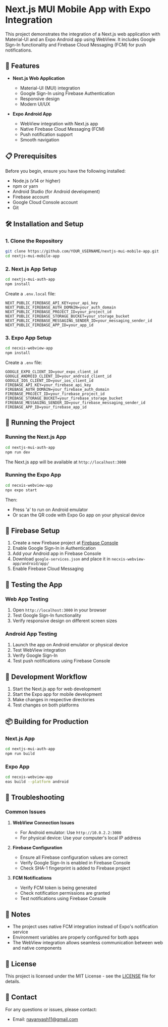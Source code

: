 # Next.js MUI Mobile App with Expo Integration

This project demonstrates the integration of a Next.js web application with Material-UI and an Expo Android app using WebView. It includes Google Sign-In functionality and Firebase Cloud Messaging (FCM) for push notifications.

## 🚀 Features

- **Next.js Web Application**
  - Material-UI (MUI) integration
  - Google Sign-In using Firebase Authentication
  - Responsive design
  - Modern UI/UX

- **Expo Android App**
  - WebView integration with Next.js app
  - Native Firebase Cloud Messaging (FCM)
  - Push notification support
  - Smooth navigation

## 📋 Prerequisites

Before you begin, ensure you have the following installed:
- Node.js (v14 or higher)
- npm or yarn
- Android Studio (for Android development)
- Firebase account
- Google Cloud Console account
- Git

## 🛠️ Installation and Setup

### 1. Clone the Repository
```bash
git clone https://github.com/YOUR_USERNAME/nextjs-mui-mobile-app.git
cd nextjs-mui-mobile-app
```

### 2. Next.js App Setup
```bash
cd nextjs-mui-auth-app
npm install
```

Create a `.env.local` file:
```env
NEXT_PUBLIC_FIREBASE_API_KEY=your_api_key
NEXT_PUBLIC_FIREBASE_AUTH_DOMAIN=your_auth_domain
NEXT_PUBLIC_FIREBASE_PROJECT_ID=your_project_id
NEXT_PUBLIC_FIREBASE_STORAGE_BUCKET=your_storage_bucket
NEXT_PUBLIC_FIREBASE_MESSAGING_SENDER_ID=your_messaging_sender_id
NEXT_PUBLIC_FIREBASE_APP_ID=your_app_id
```

### 3. Expo App Setup
```bash
cd necxis-webview-app
npm install
```

Create a `.env` file:
```env
GOOGLE_EXPO_CLIENT_ID=your_expo_client_id
GOOGLE_ANDROID_CLIENT_ID=your_android_client_id
GOOGLE_IOS_CLIENT_ID=your_ios_client_id
FIREBASE_API_KEY=your_firebase_api_key
FIREBASE_AUTH_DOMAIN=your_firebase_auth_domain
FIREBASE_PROJECT_ID=your_firebase_project_id
FIREBASE_STORAGE_BUCKET=your_firebase_storage_bucket
FIREBASE_MESSAGING_SENDER_ID=your_firebase_messaging_sender_id
FIREBASE_APP_ID=your_firebase_app_id
```

## 🚀 Running the Project

### Running the Next.js App
```bash
cd nextjs-mui-auth-app
npm run dev
```
The Next.js app will be available at `http://localhost:3000`

### Running the Expo App
```bash
cd necxis-webview-app
npx expo start
```
Then:
- Press 'a' to run on Android emulator
- Or scan the QR code with Expo Go app on your physical device

## 🔧 Firebase Setup

1. Create a new Firebase project at [Firebase Console](https://console.firebase.google.com/)
2. Enable Google Sign-In in Authentication
3. Add your Android app in Firebase Console
4. Download `google-services.json` and place it in `necxis-webview-app/android/app/`
5. Enable Firebase Cloud Messaging

## 📱 Testing the App

### Web App Testing
1. Open `http://localhost:3000` in your browser
2. Test Google Sign-In functionality
3. Verify responsive design on different screen sizes

### Android App Testing
1. Launch the app on Android emulator or physical device
2. Test WebView integration
3. Verify Google Sign-In
4. Test push notifications using Firebase Console

## 🔄 Development Workflow

1. Start the Next.js app for web development
2. Start the Expo app for mobile development
3. Make changes in respective directories
4. Test changes on both platforms

## 📦 Building for Production

### Next.js App
```bash
cd nextjs-mui-auth-app
npm run build
```

### Expo App
```bash
cd necxis-webview-app
eas build --platform android
```

## 🐛 Troubleshooting

### Common Issues

1. **WebView Connection Issues**
   - For Android emulator: Use `http://10.0.2.2:3000`
   - For physical device: Use your computer's local IP address

2. **Firebase Configuration**
   - Ensure all Firebase configuration values are correct
   - Verify Google Sign-In is enabled in Firebase Console
   - Check SHA-1 fingerprint is added to Firebase project

3. **FCM Notifications**
   - Verify FCM token is being generated
   - Check notification permissions are granted
   - Test notifications using Firebase Console

## 📝 Notes

- The project uses native FCM integration instead of Expo's notification service
- Environment variables are properly configured for both apps
- The WebView integration allows seamless communication between web and native components

## 📄 License

This project is licensed under the MIT License - see the [LICENSE](LICENSE) file for details.

## 📧 Contact

For any questions or issues, please contact:
- Email: nayanyash11@gmail.com